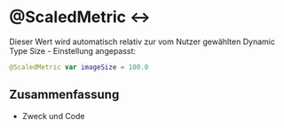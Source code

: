 # @ScaledMetric ↔️

Dieser Wert wird automatisch relativ zur vom Nutzer gewählten Dynamic Type Size - Einstellung angepasst:

```swift
@ScaledMetric var imageSize = 100.0
```

## Zusammenfassung
- Zweck und Code

